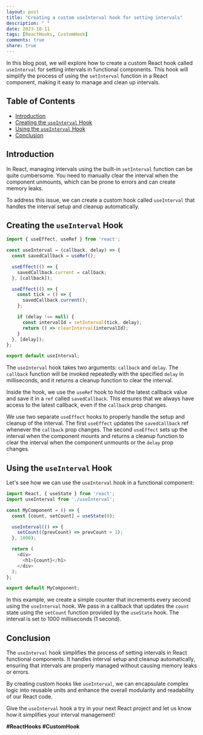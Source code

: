 ```yaml
---
layout: post
title: "Creating a custom useInterval hook for setting intervals"
description: " "
date: 2023-10-11
tags: [ReactHooks, CustomHook]
comments: true
share: true
---
```


In this blog post, we will explore how to create a custom React hook called `useInterval` for setting intervals in functional components. This hook will simplify the process of using the `setInterval` function in a React component, making it easy to manage and clean up intervals.

## Table of Contents
- [Introduction](#introduction)
- [Creating the `useInterval` Hook](#creating-the-useinterval-hook)
- [Using the `useInterval` Hook](#using-the-useinterval-hook)
- [Conclusion](#conclusion)

## Introduction

In React, managing intervals using the built-in `setInterval` function can be quite cumbersome. You need to manually clear the interval when the component unmounts, which can be prone to errors and can create memory leaks. 

To address this issue, we can create a custom hook called `useInterval` that handles the interval setup and cleanup automatically.

## Creating the `useInterval` Hook

```javascript
import { useEffect, useRef } from 'react';

const useInterval = (callback, delay) => {
  const savedCallback = useRef();

  useEffect(() => {
    savedCallback.current = callback;
  }, [callback]);

  useEffect(() => {
    const tick = () => {
      savedCallback.current();
    };

    if (delay !== null) {
      const intervalId = setInterval(tick, delay);
      return () => clearInterval(intervalId);
    }
  }, [delay]);
};

export default useInterval;
```

The `useInterval` hook takes two arguments: `callback` and `delay`. The `callback` function will be invoked repeatedly with the specified `delay` in milliseconds, and it returns a cleanup function to clear the interval.

Inside the hook, we use the `useRef` hook to hold the latest callback value and save it in a `ref` called `savedCallback`. This ensures that we always have access to the latest callback, even if the `callback` prop changes.

We use two separate `useEffect` hooks to properly handle the setup and cleanup of the interval. The first `useEffect` updates the `savedCallback` ref whenever the `callback` prop changes. The second `useEffect` sets up the interval when the component mounts and returns a cleanup function to clear the interval when the component unmounts or the `delay` prop changes.

## Using the `useInterval` Hook

Let's see how we can use the `useInterval` hook in a functional component:

```javascript
import React, { useState } from 'react';
import useInterval from './useInterval';

const MyComponent = () => {
  const [count, setCount] = useState(0);

  useInterval(() => {
    setCount((prevCount) => prevCount + 1);
  }, 1000);

  return (
    <div>
      <h1>{count}</h1>
    </div>
  );
};

export default MyComponent;
```

In this example, we create a simple counter that increments every second using the `useInterval` hook. We pass in a callback that updates the `count` state using the `setCount` function provided by the `useState` hook. The interval is set to 1000 milliseconds (1 second).

## Conclusion

The `useInterval` hook simplifies the process of setting intervals in React functional components. It handles interval setup and cleanup automatically, ensuring that intervals are properly managed without causing memory leaks or errors.

By creating custom hooks like `useInterval`, we can encapsulate complex logic into reusable units and enhance the overall modularity and readability of our React code.

Give the `useInterval` hook a try in your next React project and let us know how it simplifies your interval management!

**#ReactHooks #CustomHook**